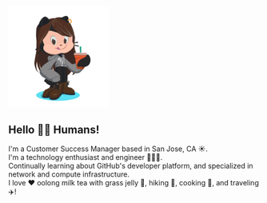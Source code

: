 <img src="/my-octocat-1634843320640.png" alt="hijennyngo Octocat" width="40%"/>

## Hello 👋🏻 Humans!
I'm a Customer Success Manager based in San Jose, CA ☀️. <br>
I'm a technology enthusiast and engineer 👩🏻‍💻. <br>
Continually learning about GitHub's developer platform, and specialized in network and compute infrastructure. <br>
I love ♥️ oolong milk tea with grass jelly 🧋, hiking 🥾, cooking 🍳, and traveling ✈️!

<!---
hijennyngo/hijennyngo is a ✨ special ✨ repository because its `README.md` (this file) appears on your GitHub profile.
You can click the Preview link to take a look at your changes.

Canned Text:

- 👋 Hi, I’m @hijennyngo
- 👀 I’m interested in ...
- 🌱 I’m currently learning ...
- 💞️ I’m looking to collaborate on ...
- 📫 How to reach me ...

--->
